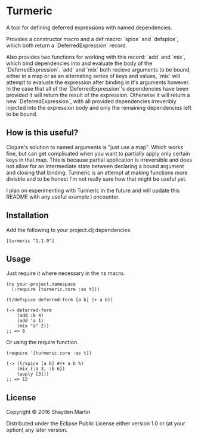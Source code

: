 # Turmeric

A tool for defining deferred expressions with named dependencies.

Provides a constructor macro and a def macro: ´spice´ and ´defspice´,
which both return a ´DeferredExpression´ record.

Also provides two functions for working with this record: ´add´ and ´mix´,
which bind dependencies into and evaluate the body of the ´DeferredExpression´.
´add´ and ´mix´ both recieve arguments to be bound, either in a map or as an
alternating series of keys and values, ´mix´ will attempt to evaluate the
expression after binding in it's arguments however. In the case that all of the
´DeferredExpression´'s dependencies have been provided it will return the result
of the expression. Otherwise it will return a new ´DeferredExpression´, with all
provided dependencies irreveribly injected into the expression body and only the
remaining dependencies left to be bound.

## How is this useful?

Clojure's solution to named arguments is "just use a map". Which works fine,
but can get complicated when you want to partially apply only certain keys in
that map. This is because partial application is irreversible and does not
allow for an intermediate state between declaring a bound argument and closing
that binding. Turmeric is an attempt at making functions more divisble and to
be honest I'm not really sure how that might be useful yet.

I plan on experimenting with Turmeric in the future and will update this README
with any useful example I encounter.

## Installation

Add the following to your project.clj dependencies:
```
[turmeric "1.1.0"]
```

## Usage

Just require it where necessary in the ns macro.
```
(ns your-project.namespace
  (:require [turmeric.core :as t]))

(t/defspice deferred-form [a b] (+ a b))

(-> deferred-form
    (add :b 4)
    (add 'a 1)
    (mix "a" 2))
;; => 6
```

Or using the require function.
```
(require '[turmeric.core :as t])

(-> (t/spice [a b] #(+ a b %)
    (mix {:a 3, :b 6})
    (apply [3]))
;; => 12
```

## License

Copyright © 2016 Shayden Martin

Distributed under the Eclipse Public License either version 1.0 or (at
your option) any later version.

